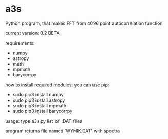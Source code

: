 # a3s
Python program, that makes FFT from 4096 point autocorrelation function

current version: 0.2 BETA

requirements:
- numpy
- astropy
- math
- mpmath
- barycorrpy

how to install required modules:
you can use pip:

- sudo pip3 install numpy
- sudo pip3 install astropy
- sudo pip3 install mpmath
- sudo pip3 install barycorrpy

usage:
type a3s.py list_of_.DAT_files

program  returns file named 'WYNIK.DAT' with spectra
